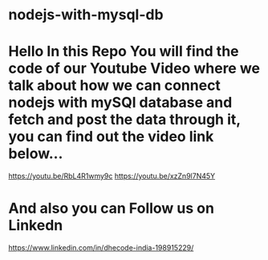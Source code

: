 # nodejs-with-mysql-db

# Hello In this Repo You will find the code of our Youtube Video where we talk about how we can connect nodejs with mySQl database and fetch and post the data through it, you can find out the video link below...

https://youtu.be/RbL4R1wmy9c
https://youtu.be/xzZn9l7N45Y

# And also you can Follow us on Linkedn
https://www.linkedin.com/in/dhecode-india-198915229/
